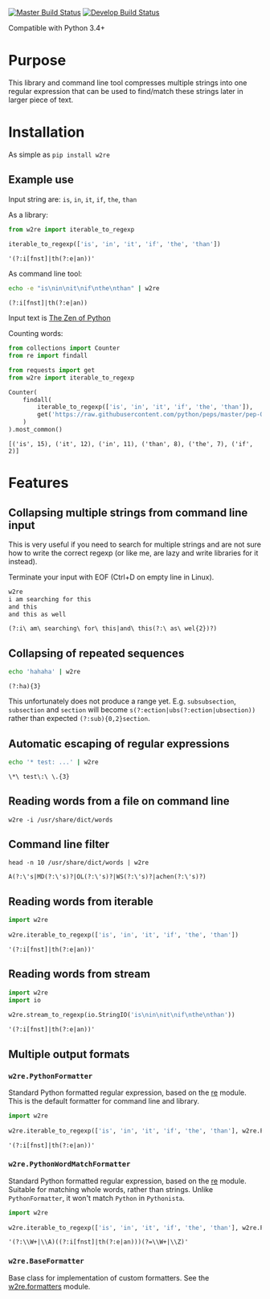 [![Master Build Status](https://travis-ci.org/radeklat/words-to-regular-expression.svg?branch=master)](https://travis-ci.org/radeklat/words-to-regular-expression)
[![Develop Build Status](https://travis-ci.org/radeklat/words-to-regular-expression.svg?branch=develop)](https://travis-ci.org/radeklat/words-to-regular-expression)

Compatible with Python 3.4+

# Purpose

This library and command line tool compresses multiple strings into one regular expression that can be used to find/match these strings later in larger piece of text.

# Installation

As simple as `pip install w2re`

## Example use

Input string are: `is`, `in`, `it`, `if`, `the`, `than`

As a library:

```python
from w2re import iterable_to_regexp                                         
    
iterable_to_regexp(['is', 'in', 'it', 'if', 'the', 'than'])
```                 

    '(?:i[fnst]|th(?:e|an))'
    
As command line tool:

```bash
echo -e "is\nin\nit\nif\nthe\nthan" | w2re
```
    
    (?:i[fnst]|th(?:e|an))
    
Input text is [The Zen of Python](https://www.python.org/dev/peps/pep-0020/#id3)

Counting words:

```python
from collections import Counter
from re import findall

from requests import get
from w2re import iterable_to_regexp

Counter(
    findall(
        iterable_to_regexp(['is', 'in', 'it', 'if', 'the', 'than']),
        get('https://raw.githubusercontent.com/python/peps/master/pep-0020.txt').text
    )
).most_common()                    
```

    [('is', 15), ('it', 12), ('in', 11), ('than', 8), ('the', 7), ('if', 2)]

# Features

## Collapsing multiple strings from command line input

This is very useful if you need to search for multiple strings and are not sure how to write the correct regexp (or like me, are lazy and write libraries for it instead).

Terminate your input with EOF (Ctrl+D on empty line in Linux).

```bash
w2re
i am searching for this
and this
and this as well
```

    (?:i\ am\ searching\ for\ this|and\ this(?:\ as\ wel{2})?)

## Collapsing of repeated sequences

```bash
echo 'hahaha' | w2re
```

    (?:ha){3}

This unfortunately does not produce a range yet. E.g. `subsubsection`, `subsection` and `section` will become `s(?:ection|ubs(?:ection|ubsection))` rather than expected `(?:sub){0,2}section`.

## Automatic escaping of regular expressions
  
```bash
echo '* test: ...' | w2re
```

    \*\ test\:\ \.{3}

## Reading words from a file on command line

    w2re -i /usr/share/dict/words

## Command line filter

    head -n 10 /usr/share/dict/words | w2re
    
    A(?:\'s|MD(?:\'s)?|OL(?:\'s)?|WS(?:\'s)?|achen(?:\'s)?)

## Reading words from iterable

```python
import w2re                                         
    
w2re.iterable_to_regexp(['is', 'in', 'it', 'if', 'the', 'than'])
``` 

    '(?:i[fnst]|th(?:e|an))'
        
## Reading words from stream

```python
import w2re                 
import io                        
    
w2re.stream_to_regexp(io.StringIO('is\nin\nit\nif\nthe\nthan'))
``` 

    '(?:i[fnst]|th(?:e|an))'

## Multiple output formats

### `w2re.PythonFormatter`

Standard Python formatted regular expression, based on the [re](https://docs.python.org/3/library/re.html) module. This is the default formatter for command line and library.

```python
import w2re                                         
    
w2re.iterable_to_regexp(['is', 'in', 'it', 'if', 'the', 'than'], w2re.PythonFormatter)
```

    '(?:i[fnst]|th(?:e|an))'

### `w2re.PythonWordMatchFormatter`

Standard Python formatted regular expression, based on the [re](https://docs.python.org/3/library/re.html) module. Suitable for matching whole words, rather than strings. Unlike `PythonFormatter`, it won't match `Python` in `Pythonista`.

```python
import w2re                                         
    
w2re.iterable_to_regexp(['is', 'in', 'it', 'if', 'the', 'than'], w2re.PythonWordMatchFormatter)
```

    '(?:\\W+|\\A)((?:i[fnst]|th(?:e|an)))(?=\\W+|\\Z)'
    
### `w2re.BaseFormatter`

Base class for implementation of custom formatters. See the [w2re.formatters](https://github.com/radeklat/words-to-regular-expression/blob/develop/w2re/formatters.py) module.